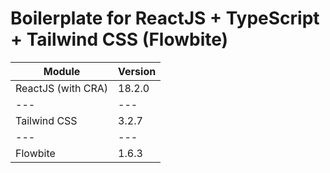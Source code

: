 # Boilerplate for ReactJS + TypeScript + Tailwind CSS (Flowbite)

Module | Version
--- | --- 
ReactJS (with CRA) | 18.2.0
--- | --- 
Tailwind CSS | 3.2.7
--- | --- 
Flowbite | 1.6.3